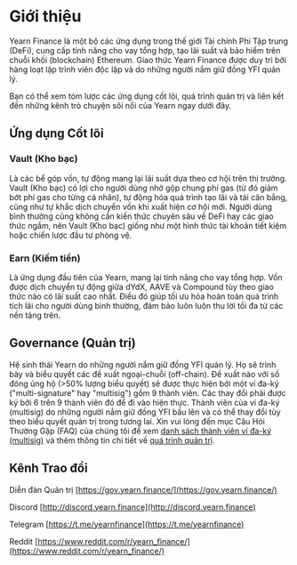 # Giới thiệu

Yearn Finance là một bộ các ứng dụng trong thế giới Tài chính Phi Tập trung (DeFi), cung cấp tính năng cho vay tổng hợp, tạo lãi suất và bảo hiểm trên chuỗi khối (blockchain) Ethereum. Giao thức Yearn Finance được duy trì bởi hàng loạt lập trình viên độc lập và do những người nắm giữ đồng YFI quản lý.

Bạn có thể xem tóm lược các ứng dụng cốt lõi, quá trình quản trị và liên kết đến những kênh trò chuyện sôi nổi của Yearn ngay dưới đây.

## Ứng dụng Cốt lõi

### Vault (Kho bạc)

Là các bể góp vốn, tự động mang lại lãi suất dựa theo cơ hội trên thị trường. Vault (Kho bạc) có lợi cho người dùng nhờ gộp chung phí gas (từ đó giảm bớt phí gas cho từng cá nhân), tự động hóa quá trình tạo lãi và tái cân bằng, cũng như tự khắc dịch chuyển vốn khi xuất hiện cơ hội mới. Người dùng bình thường cũng không cần kiến thức chuyên sâu về DeFi hay các giao thức ngầm, nên Vault (Kho bạc) giống như một hình thức tài khoản tiết kiệm hoặc chiến lược đầu tư phòng vệ.

### Earn (Kiếm tiền)

Là ứng dụng đầu tiên của Yearn, mang lại tính năng cho vay tổng hợp. Vốn được dịch chuyển tự động giữa dYdX, AAVE và Compound tùy theo giao thức nào có lãi suất cao nhất. Điều đó giúp tối ưu hóa hoàn toàn quá trình tích lãi cho người dùng bình thường, đảm bảo luôn luôn thu lời tối đa từ các nền tảng trên.

## Governance (Quản trị)

Hệ sinh thái Yearn do những người nắm giữ đồng YFI quản lý. Họ sẽ trình bày và biểu quyết các đề xuất ngoại-chuỗi (off-chain). Đề xuất nào với số đông ủng hộ \(&gt;50% lượng biểu quyết\) sẽ được thực hiện bởi một ví đa-ký ("multi-signature" hay "multisig") gồm 9 thành viên. Các thay đổi phải được ký bởi 6 trên 9 thành viên đó để đi vào hiện thực. Thành viên của ví đa-ký (multisig) do những người nắm giữ đồng YFI bầu lên và có thể thay đổi tùy theo biểu quyết quản trị trong tương lai. Xin vui lòng đến mục Câu Hỏi Thường Gặp (FAQ) của chúng tôi để xem [danh sách thành viên ví đa-ký (multisig)](https://docs.yearn.finance/faq#who-are-the-9-multisig-signers) và thêm thông tin chi tiết về [quá trình quản trị](https://docs.yearn.finance/faq#governance).

## Kênh Trao đổi

Diễn đàn Quản trị [https://gov.yearn.finance/](https://gov.yearn.finance/)

Discord [http://discord.yearn.finance](http://discord.yearn.finance)

Telegram [https://t.me/yearnfinance](https://t.me/yearnfinance)

Reddit [https://www.reddit.com/r/yearn_finance/](https://www.reddit.com/r/yearn_finance/)